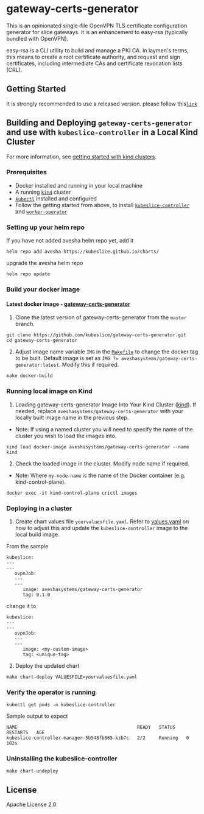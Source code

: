 # gateway-certs-generator

This is an opinionated single-file OpenVPN TLS certificate configuration generator for slice gateways. it is an enhancement to easy-rsa (typically bundled with OpenVPN).

easy-rsa is a CLI utility to build and manage a PKI CA. In laymen's terms, this means to create a root certificate authority, and request and sign certificates, including intermediate CAs and certificate revocation lists (CRL).

## Getting Started
It is strongly recommended to use a released version. please follow this[`link`](https://docs.avesha.io/opensource/installing-the-kubeslice-controller)

## Building and Deploying `gateway-certs-generator` and use with `kubeslice-controller` in a Local Kind Cluster
For more information, see [getting started with kind clusters](https://docs.avesha.io/opensource/getting-started-with-kind-clusters).

### Prerequisites

* Docker installed and running in your local machine
* A running [`kind`](https://kind.sigs.k8s.io/)  cluster
* [`kubectl`](https://kubernetes.io/docs/tasks/tools/) installed and configured
* Follow the getting started from above, to install [`kubeslice-controller`](https://github.com/kubeslice/kubeslice-controller) and [`worker-operator`](https://github.com/kubeslice/worker-operator)

### Setting up your helm repo
If you have not added avesha helm repo yet, add it

```console
helm repo add avesha https://kubeslice.github.io/charts/
```

upgrade the avesha helm repo

```console
helm repo update
```

### Build your docker image
#### Latest docker image - [gateway-certs-generator](https://hub.docker.com/r/aveshasystems/gateway-certs-generator)

1. Clone the latest version of gateway-certs-generator from  the `master` branch.

```console
git clone https://github.com/kubeslice/gateway-certs-generator.git
cd gateway-certs-generator
```

2. Adjust image name variable `IMG` in the [`Makefile`](Makefile) to change the docker tag to be built.
   Default image is set as `IMG ?= aveshasystems/gateway-certs-generator:latest`. Modify this if required.

```console
make docker-build
```
### Running local image on Kind

1. Loading gateway-certs-generator Image Into Your Kind Cluster ([kind](https://kind.sigs.k8s.io/docs/user/quick-start/#loading-an-image-into-your-cluster)).
   If needed, replace `aveshasystems/gateway-certs-generator` with your locally built image name in the previous step.
* Note: If using a named cluster you will need to specify the name of the cluster you wish to load the images into.
```console
kind load docker-image aveshasystems/gateway-certs-generator --name kind
```

2. Check the loaded image in the cluster. Modify node name if required.
* Note: Where `my-node-name` is the name of the Docker container (e.g. kind-control-plane).
```console
docker exec -it kind-control-plane crictl images
```
### Deploying in a cluster
1. Create chart values file `yourvaluesfile.yaml`. Refer to [values.yaml](https://github.com/kubeslice/charts/blob/master/kubeslice-controller/values.yaml) on how to adjust this and update the `kubeslice-controller` image to the local build image.

From the sample

```
kubeslice:
---
---
   ovpnJob:
   ---
   ---
      image: aveshasystems/gateway-certs-generator
      tag: 0.1.0
```

change it to

```
kubeslice:
---
---
   ovpnJob:
   ---
   ---
      image: <my-custom-image> 
      tag: <unique-tag>
````
2. Deploy the updated chart

```console
make chart-deploy VALUESFILE=yourvaluesfile.yaml
```
### Verify the operator is running


```console
kubectl get pods -n kubeslice-controller
```

Sample output to expect
```
NAME                                            READY   STATUS    RESTARTS   AGE
kubeslice-controller-manager-5b548fb865-kzb7c   2/2     Running   0          102s
```

### Uninstalling the kubeslice-controller
```console
make chart-undeploy
 ```

## License

Apache License 2.0
